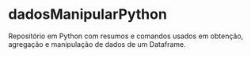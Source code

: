 # dadosManipularPython
Repositório em Python com resumos e comandos usados em obtenção, agregação e manipulação de dados de um Dataframe.
